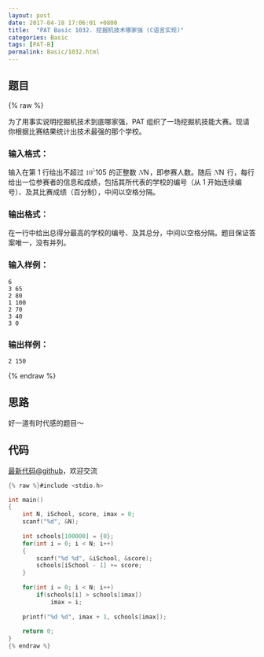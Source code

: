 ```yaml
---
layout: post
date: 2017-04-18 17:06:01 +0800
title:  "PAT Basic 1032. 挖掘机技术哪家强 (C语言实现)"
categories: Basic
tags: [PAT-B]
permalink: Basic/1032.html
---
```


## 题目

{% raw %}<div class="ques-view"><p>为了用事实说明挖掘机技术到底哪家强，PAT 组织了一场挖掘机技能大赛。现请你根据比赛结果统计出技术最强的那个学校。</p>
<h3 id="-">输入格式：</h3>
<p>输入在第 1 行给出不超过 <span class="katex"><span class="katex-mathml"><math><mrow><mn>1</mn><msup><mn>0</mn><mn>5</mn></msup></mrow>10^5</math></span><span aria-hidden="true" class="katex-html"><span class="strut" style="height:0.8141079999999999em;"></span><span class="strut bottom" style="height:0.8141079999999999em;vertical-align:0em;"></span><span class="base textstyle uncramped"><span class="mord mathrm">1</span><span class="mord"><span class="mord mathrm">0</span><span class="msupsub"><span class="vlist"><span style="top:-0.363em;margin-right:0.05em;"><span class="fontsize-ensurer reset-size5 size5"><span style="font-size:0em;">​</span></span><span class="reset-textstyle scriptstyle uncramped mtight"><span class="mord mathrm mtight">5</span></span></span><span class="baseline-fix"><span class="fontsize-ensurer reset-size5 size5"><span style="font-size:0em;">​</span></span>​</span></span></span></span></span></span></span> 的正整数 <span class="katex"><span class="katex-mathml"><math><mrow><mi>N</mi></mrow>N</math></span><span aria-hidden="true" class="katex-html"><span class="strut" style="height:0.68333em;"></span><span class="strut bottom" style="height:0.68333em;vertical-align:0em;"></span><span class="base textstyle uncramped"><span class="mord mathit" style="margin-right:0.10903em;">N</span></span></span></span>，即参赛人数。随后 <span class="katex"><span class="katex-mathml"><math><mrow><mi>N</mi></mrow>N</math></span><span aria-hidden="true" class="katex-html"><span class="strut" style="height:0.68333em;"></span><span class="strut bottom" style="height:0.68333em;vertical-align:0em;"></span><span class="base textstyle uncramped"><span class="mord mathit" style="margin-right:0.10903em;">N</span></span></span></span> 行，每行给出一位参赛者的信息和成绩，包括其所代表的学校的编号（从 1 开始连续编号）、及其比赛成绩（百分制），中间以空格分隔。</p>
<h3 id="-">输出格式：</h3>
<p>在一行中给出总得分最高的学校的编号、及其总分，中间以空格分隔。题目保证答案唯一，没有并列。</p>
<h3 id="-">输入样例：</h3>
<pre><code class="lang-in">6
3 65
2 80
1 100
2 70
3 40
3 0
</code></pre>
<h3 id="-">输出样例：</h3>
<pre><code class="lang-out">2 150
</code></pre>
</div>{% endraw %}

## 思路

好一道有时代感的题目～

## 代码

[最新代码@github](https://github.com/OliverLew/PAT/blob/master/PATBasic/1032.c)，欢迎交流
```c
{% raw %}#include <stdio.h>

int main()
{
    int N, iSchool, score, imax = 0;
    scanf("%d", &N);
    
    int schools[100000] = {0};
    for(int i = 0; i < N; i++)
    {
        scanf("%d %d", &iSchool, &score);
        schools[iSchool - 1] += score;
    }
    
    for(int i = 0; i < N; i++) 
        if(schools[i] > schools[imax])
            imax = i;
    
    printf("%d %d", imax + 1, schools[imax]);
    
    return 0;
}
{% endraw %}
```
